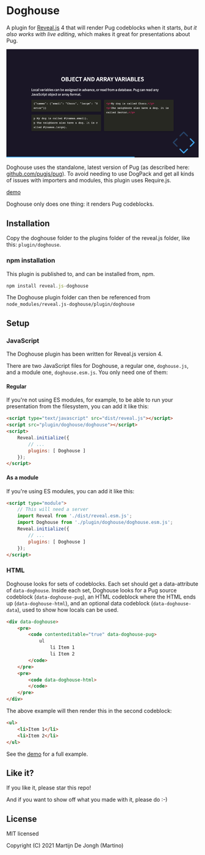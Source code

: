 # Doghouse

A plugin for [Reveal.js](https://revealjs.com) 4 that will render Pug codeblocks when it starts, *but it also works with live editing*, which makes it great for presentations about Pug. 

[![Screenshot](screenshot.png)](https://martinomagnifico.github.io/reveal.js-doghouse/demo.html)

Doghouse uses the standalone, latest version of Pug (as described here: [github.com/pugjs/pug](https://github.com/pugjs/pug)). To avoid needing to use DogPack and get all kinds of issues with importers and modules, this plugin uses Require.js.

[demo](https://martinomagnifico.github.io/reveal.js-doghouse/demo.html)

Doghouse only does one thing: it renders Pug codeblocks.



## Installation

Copy the doghouse folder to the plugins folder of the reveal.js folder, like this: `plugin/doghouse`.


### npm installation

This plugin is published to, and can be installed from, npm.

```javascript
npm install reveal.js-doghouse
```
The Doghouse plugin folder can then be referenced from `node_modules/reveal.js-doghouse/plugin/doghouse`



## Setup

### JavaScript

The Doghouse plugin has been written for Reveal.js version 4.

There are two JavaScript files for Doghouse, a regular one, `doghouse.js`, and a module one, `doghouse.esm.js`. You only need one of them:


#### Regular 
If you're not using ES modules, for example, to be able to run your presentation from the filesystem, you can add it like this:

```html
<script type="text/javascript" src="dist/reveal.js"></script>
<script src="plugin/doghouse/doghouse"></script>
<script>
	Reveal.initialize({
		// ...
		plugins: [ Doghouse ]
	});
</script>
```

#### As a module 
If you're using ES modules, you can add it like this:

```html
<script type="module">
	// This will need a server
	import Reveal from './dist/reveal.esm.js';
	import Doghouse from './plugin/doghouse/doghouse.esm.js';
	Reveal.initialize({
		// ...
		plugins: [ Doghouse ]
	});
</script>
```


### HTML

Doghouse looks for sets of codeblocks. Each set should get a data-attribute of `data-doghouse`. Inside each set, Doghouse looks for a Pug source codeblock (`data-doghouse-pug`), an HTML codeblock where the HTML ends up (`data-doghouse-html`), and an optional data codeblock (`data-doghouse-data`), used to show how locals can be used.

```html
<div data-doghouse>
	<pre>
		<code contenteditable="true" data-doghouse-pug>
			ul
				li Item 1
				li Item 2
		</code>
	</pre>
	<pre>
		<code data-doghouse-html>
		</code>
	</pre>
</div>
```

The above example will then render this in the second codeblock:

```html
<ul>
	<li>Item 1</li>
	<li>Item 2</li>
</ul>
```
See the [demo](https://martinomagnifico.github.io/reveal.js-doghouse/demo.html) for a full example.


## Like it?

If you like it, please star this repo! 

And if you want to show off what you made with it, please do :-)




## License
MIT licensed

Copyright (C) 2021 Martijn De Jongh (Martino)
